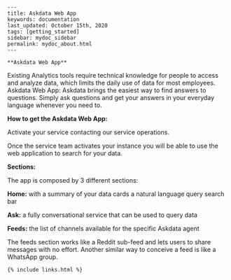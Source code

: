 
    ---
    title: Askdata Web App
    keywords: documentation
    last_updated: October 15th, 2020
    tags: [getting_started]
    sidebar: mydoc_sidebar
    permalink: mydoc_about.html
    ---

    **Askdata Web App**

Existing Analytics tools require technical knowledge for people to access and analyze data, which limits the daily use of data for most employees. Askdata Web App: Askdata brings the easiest way to find answers to questions. Simply ask questions and get your answers in your everyday language whenever you need to. 

**How to get the Askdata Web App:**

Activate your service contacting our service operations. 

Once the service team activates your instance you will be able to use the web application to search for your data. 

**Sections:**

The app is composed by 3 different sections: 

**Home:** with a summary of your data cards a natural language query search bar 

**Ask:** a fully conversational service that can be used to query data 

**Feeds:** the list of channels available for the specific Askdata agent 

The feeds section works like a Reddit sub-feed and lets users to share messages with no effort. Another similar way to conceive a feed is like a WhatsApp group.



    {% include links.html %}

    